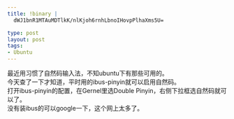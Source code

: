 ```yaml
--- 
title: !binary |
  dWJ1bnR1MTAuMDTlkK/nlKjoh6rnhLbnoIHovpPlhaXms5U=

type: post
layout: post
tags: 
- Ubuntu
---
```

<div>最近用习惯了自然码输入法，不知ubuntu下有那些可用的。</div><div>今天查了一下才知道，平时用的ibus-pinyin就可以启用自然码。</div>打开ibus-pinyin的配置，在Gernel里选Double Pinyin，右侧下拉框选自然码就可以了。<br />没有装ibus的可以google一下，这个网上太多了。

